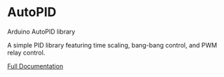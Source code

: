 # AutoPID
Arduino AutoPID library

A simple PID library featuring time scaling, bang-bang control, and PWM relay control.

[Full Documentation](http://ryandowning.net/AutoPID)

